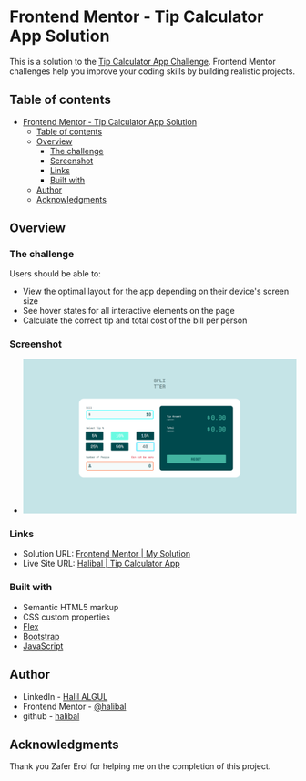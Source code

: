 # Frontend Mentor - Tip Calculator App Solution

This is a solution to the [Tip Calculator App Challenge](https://www.frontendmentor.io/challenges/tip-calculator-app-ugJNGbJUX). Frontend Mentor challenges help you improve your coding skills by building realistic projects.

## Table of contents

- [Frontend Mentor - Tip Calculator App Solution](#frontend-mentor---tip-calculator-app-solution)
  - [Table of contents](#table-of-contents)
  - [Overview](#overview)
    - [The challenge](#the-challenge)
    - [Screenshot](#screenshot)
    - [Links](#links)
    - [Built with](#built-with)
  - [Author](#author)
  - [Acknowledgments](#acknowledgments)

## Overview

### The challenge

Users should be able to:

- View the optimal layout for the app depending on their device's screen size
- See hover states for all interactive elements on the page
- Calculate the correct tip and total cost of the bill per person

### Screenshot

- ![My screenshot](/images/project_screenshot.png)

### Links

- Solution URL: [Frontend Mentor | My Solution](https://www.frontendmentor.io/solutions/interactive-rating-component-html-js-css-bootstrap-r1NJ0ru4q)
- Live Site URL: [Halibal | Tip Calculator App](https://halibal.github.io/interactive-rating-component/)

### Built with

- Semantic HTML5 markup
- CSS custom properties
- [Flex](https://getbootstrap.com/docs/5.0/utilities/flex/)
- [Bootstrap](https://getbootstrap.com/docs/5.1/getting-started/introduction/)
- [JavaScript](https://www.javascript.com)

## Author

- LinkedIn - [Halil ALGUL](https://www.linkedin.com/in/halilagul/)
- Frontend Mentor - [@halibal](https://www.frontendmentor.io/profile/halibal)
- github - [halibal](https://github.com/halibal)

## Acknowledgments

Thank you Zafer Erol for helping me on the completion of this project.
